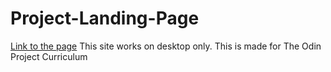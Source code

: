 # Project-Landing-Page

<a href="https://rodrisme.github.io/Project-Landing-Page/">Link to the page</a>
This site works on desktop only. This is made for The Odin Project Curriculum
